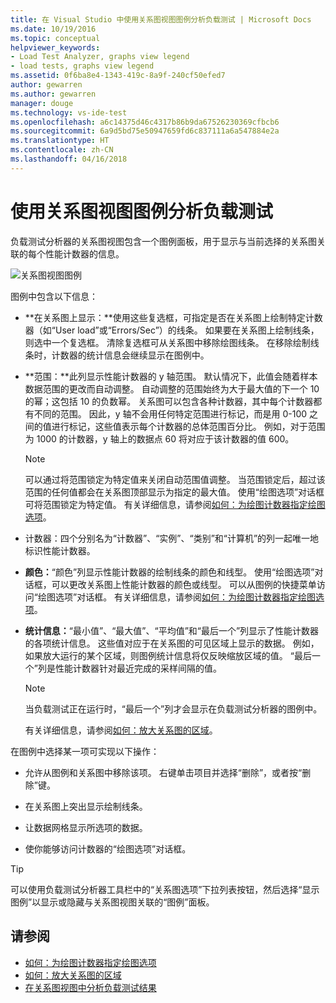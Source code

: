 ```yaml
---
title: 在 Visual Studio 中使用关系图视图图例分析负载测试 | Microsoft Docs
ms.date: 10/19/2016
ms.topic: conceptual
helpviewer_keywords:
- Load Test Analyzer, graphs view legend
- load tests, graphs view legend
ms.assetid: 0f6ba8e4-1343-419c-8a9f-240cf50efed7
author: gewarren
ms.author: gewarren
manager: douge
ms.technology: vs-ide-test
ms.openlocfilehash: a6c14375d46c4317b86b9da67526230369cfbcb6
ms.sourcegitcommit: 6a9d5bd75e50947659fd6c837111a6a547884e2a
ms.translationtype: HT
ms.contentlocale: zh-CN
ms.lasthandoff: 04/16/2018
---
```

# <a name="using-the-graphs-view-legend-to-analyze-load-tests"></a>使用关系图视图图例分析负载测试

负载测试分析器的关系图视图包含一个图例面板，用于显示与当前选择的关系图关联的每个性能计数器的信息。

![关系图视图图例](../test/media/load_viewlegend.png "Load_ViewLegend")

图例中包含以下信息：

-   **在关系图上显示：**使用这些复选框，可指定是否在关系图上绘制特定计数器（如“User load”或“Errors/Sec”）的线条。 如果要在关系图上绘制线条，则选中一个复选框。 清除复选框可从关系图中移除绘图线条。 在移除绘制线条时，计数器的统计信息会继续显示在图例中。

-   **范围：**此列显示性能计数器的 y 轴范围。 默认情况下，此值会随着样本数据范围的更改而自动调整。 自动调整的范围始终为大于最大值的下一个 10 的幂；这包括 10 的负数幂。 关系图可以包含各种计数器，其中每个计数器都有不同的范围。 因此，y 轴不会用任何特定范围进行标记，而是用 0-100 之间的值进行标记，这些值表示每个计数器的总体范围百分比。 例如，对于范围为 1000 的计数器，y 轴上的数据点 60 将对应于该计数器的值 600。

    > [!NOTE]
    > 可以通过将范围锁定为特定值来关闭自动范围值调整。 当范围锁定后，超过该范围的任何值都会在关系图顶部显示为指定的最大值。 使用“绘图选项”对话框可将范围锁定为特定值。 有关详细信息，请参阅[如何：为绘图计数器指定绘图选项](../test/how-to-specify-plot-options-for-graphing-counters.md)。

-   计数器：四个分别名为“计数器”、“实例”、“类别”和“计算机”的列一起唯一地标识性能计数器。

-   **颜色：**“颜色”列显示性能计数器的绘制线条的颜色和线型。 使用“绘图选项”对话框，可以更改关系图上性能计数器的颜色或线型。 可以从图例的快捷菜单访问“绘图选项”对话框。 有关详细信息，请参阅[如何：为绘图计数器指定绘图选项](../test/how-to-specify-plot-options-for-graphing-counters.md)。

-   **统计信息：**“最小值”、“最大值”、“平均值”和“最后一个”列显示了性能计数器的各项统计信息。 这些值对应于在关系图的可见区域上显示的数据。 例如，如果放大运行的某个区域，则图例统计信息将仅反映缩放区域的值。 “最后一个”列是性能计数器针对最近完成的采样间隔的值。

    > [!NOTE]
    > 当负载测试正在运行时，“最后一个”列才会显示在负载测试分析器的图例中。

     有关详细信息，请参阅[如何：放大关系图的区域](../test/how-to-zoom-in-on-a-region-of-the-graph-in-load-test-results.md)。

在图例中选择某一项可实现以下操作：

-   允许从图例和关系图中移除该项。 右键单击项目并选择“删除”，或者按“删除”键。

-   在关系图上突出显示绘制线条。

-   让数据网格显示所选项的数据。

-   使你能够访问计数器的“绘图选项”对话框。

> [!TIP]
> 可以使用负载测试分析器工具栏中的“关系图选项”下拉列表按钮，然后选择“显示图例”以显示或隐藏与关系图视图关联的“图例”面板。

## <a name="see-also"></a>请参阅

- [如何：为绘图计数器指定绘图选项](../test/how-to-specify-plot-options-for-graphing-counters.md)
- [如何：放大关系图的区域](../test/how-to-zoom-in-on-a-region-of-the-graph-in-load-test-results.md)
- [在关系图视图中分析负载测试结果](../test/analyze-load-test-results-in-the-graphs-view.md)